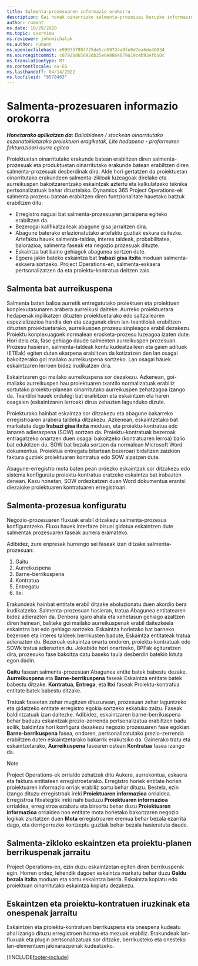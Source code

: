 ```yaml
---
title: Salmenta-prozesuaren informazio orokorra
description: Gai honek oinarrizko salmenta-prozesuei buruzko informazioa ematen du.
author: rumant
ms.date: 10/29/2020
ms.topic: overview
ms.reviewer: johnmichalak
ms.author: rumant
ms.openlocfilehash: e99035798f775de5cd59724a9fe0d7ea6de40034
ms.sourcegitcommit: c0792bd65d92db25e0e8864879a19c4b93efb10c
ms.translationtype: MT
ms.contentlocale: eu-ES
ms.lasthandoff: 04/14/2022
ms.locfileid: "8578463"
---
```

# <a name="sales-process-overview"></a>Salmenta-prozesuaren informazio orokorra

_**Honetarako aplikatzen da:** Baliabideen / stockean oinarritutako eszenatokietarako proiektuen eragiketak, Lite hedapena - proformaren fakturazioari aurre egitea_

Proiektuetan oinarritutako erakunde batean erabiltzen diren salmenta-prozesuak eta produktuetan oinarritutako erakunde batean erabiltzen diren salmenta-prozesuak desberdinak dira. Alde hori gertatzen da proiektuetan oinarritutako erakundeen salmenta-zikloak luzeagoak direlako eta aurreikuspen bakoitzarentzako eskaintzak aztertu eta kalkulatzeko teknika pertsonalizatuak behar dituztelako. Dynamics 365 Project Operations-ek salmenta prozesu batean erabiltzen diren funtzionalitate hauetako batzuk erabiltzen ditu:

- Erregistro nagusi bat salmenta-prozesuaren jarraipena egiteko erabiltzen da.
- Bezerogai kalifikatzaileak abagune gisa jarraitzen dira.
- Abagune baterako erlazionatutako artefaktu guztiak eskura daitezke. Artefaktu hauek salmenta-taldea, interes taldeak, probabilitatea, balorazioa, salmenta faseak eta negozio prozesuak dituzte.
- Eskaintza bat baino gehiagok abagunea sortzen dute.
- Egoera jakin bateko eskaintza bat **Irabazi gisa itxita** moduan salmenta-eskaera sortzeko. Project Operations-en, salmenta-eskaera pertsonalizatzen da eta proiektu-kontratua deitzen zaio.

## <a name="estimate-a-sale"></a>Salmenta bat aurreikuspena
Salmenta baten balioa aurretik entregatutako proiektuen eta proiektuen konplexutasunaren arabera aurreikusi daiteke. Aurreko proiektuetara hedapenak inplikatzen dituzten proiektuetarako edo saltzailearen espezializazioa handia den eta ezagunak diren lan-txantiloiak erabiltzen dituzten proiektuetarako, aurreikuspen prozesu sinpleagoa erabil dezakezu. Proiektu konplexuagoek normalean erosketa-prozesu luzeagoa izaten dute. Hori dela eta, fase gehiago daude salmenten aurreikuspen prozesuan. Prozesu hasieran, salmenta-taldeak kontu kudeatzaileen eta gaien adituek (ETEak) egiten duten ekarpena erabiltzen da kotizatzen den lan osagai bakoitzerako goi mailako aurreikuspena sortzeko. Lan osagai hauek eskaintzaren lerroen bidez irudikatzen dira. 

Eskaintzaren goi mailako aurreikuspena sor dezakezu. Azkenean, goi-mailako aurreikuspen hau proiektuaren txantilo normalizatuak erabiliz sortutako proiektu-planean oinarritutako aurreikuspen zehatzagoa izango da. Txantiloi hauek ordutegi bat eraikitzen eta eskaintzen eta haren osagaien (eskaintzaren lerroak) dirua zehazten lagunduko dizute. 

Proiekturako hainbat eskaintza sor ditzakezu eta abagune bakarreko erregistroaren arabera taldeka ditzakezu. Azkenean, eskaintzetako bat markatuta dago **Irabazi gisa itxita** moduan, eta proiektu-kontratua edo lanaren adierazpena (SOW) sortzen da. Proiektu-kontratuak bezeroak entragatzeko onartzen duen osagai bakoitzeko (kontratuaren lerroa) balio bat edukitzen du. SOW bat bezala sortzen da normalean Microsoft Word dokumentua. Proiektua entregatu bitartean bezeroari bidaltzen zaizkion faktura guztiek proiektuaren kontratua edo SOW aipatzen dute.

Abagune-erregistro mota baten pean ordezko eskaintzak sor ditzakezu edo sistema konfiguratu proiektu-kontratua eratzeko eskaintza bat irabazten denean. Kasu honetan, SOW ordezkatzen duen Word dokumentua erantsi diezaioke proiektuaren kontratuaren erregistroari.

## <a name="configure-the-sales-process"></a>Salmenta-prozesua konfiguratu
Negozio-prozesuaren fluxuak erabil ditzakezu salmenta-prozesua konfiguratzeko. Fluxu hauek interfaze bisual gidatua eskaintzen dute salmentak prozesuaren faseak aurrera eramateko.

Adibidez, zure enpresak hurrengo sei faseak izan ditzake salmenta-prozesuan:

1. Gaitu
2. Aurreikuspena
3. Barne-berrikuspena
4. Kontratua
5. Entregatu
6. Itxi
 
Erakundeak hainbat entitate erabil ditzake eboluzionatu duen akordio bera irudikatzeko. Salmenta-prozesuan hasieran, tratua Abagunea entitatearen bidez adierazten da. Denbora igaro ahala eta xehetasun gehiago azaltzen diren heinean, baliteke goi mailako aurreikuspenak erabil daitezkeela eskaintza bat edo gehiago sortzeko. Eskaintza horietako bat barneko bezeroen eta interes taldeek berrikusten badute, Eskaintza entitateak tratua adierazten du. Bezeroak eskaintza onartu ondoren, proiektu-kontratuak edo SOWk tratua adierazten du. Jokabide hori onartzeko, BPFak egituratzen dira, prozesuko fase bakoitza datu baseko taula desberdin batekin lotuta egon dadin.

**Gaitu** fasean salmenta-prozesuan Abagunea entite batek babestu dezake. **Aurreikuspena** eta **Barne-berrikuspena** faseak Eskaintza entitate batek babestu ditzake. **Kontratua**, **Entrega**, eta **Itxi** faseak Proiektu-kontratua entitate batek babestu ditzake.

Tratuak faseetan zehar mugitzen dituzunean, prozesuan zehar laguntzeko eta gidatzeko entitate erregistro egokia sortzeko eskatuko zaizu. Faseak baldintzatuak izan daitezke. Adibidez, eskaintzaren barne-berrikuspena behar baduzu eskaintzak prezio-zerrenda pertsonalizatua erabiltzen badu soilik, baldintza hori konfigura dezakezu negozio prozesuaren fase egokian. **Barne-berrikuspena** fasea, ondoren, pertsonalizatutako prezio-zerrenda erabiltzen duten eskaintzetarako bakarrik erakutsiko da. Gainerako tratu eta eskaintzetarako, **Aurreikuspena** fasearen ostean **Kontratua** fasea izango da.

> [!NOTE]
> Project Operations-ek orrialde zehatzak ditu Aukera, aurrekontua, eskaera eta faktura entitateen erregistroetarako. Erregistro horiek entitate horien proiektuaren informazio orriak erabiliz sortu behar dituzu. Bestela, ezin izango dituzu erregistroak ireki **Proiektuaren informazioa** orrialdea. Erregistroa fitxategitik ireki nahi baduzu **Proiektuaren informazioa** orrialdea, erregistroa ezabatu eta birsortu behar duzu **Proiektuaren informazioa** orrialdea non entitate mota horietako bakoitzaren negozio logikak ziurtatzen duen **Mota** erregistroaren eremua behar bezala ezarrita dago, eta derrigorrezko kontzeptu guztiak behar bezala hasieratuta daude.


## <a name="track-revisions-to-quotes-and-project-plans-in-the-sales-cycle"></a>Salmenta-zikloko eskaintzen eta proiektu-planen berrikuspenak jarraitu
Project Operations-en, ezin duzu eskaintzetan egiten diren berrikuspenik egin. Horren ordez, lehendik dagoen eskaintza markatu behar duzu **Galdu bezala itxita** moduan eta sortu eskaintza berria. Eskaintza kopiatu edo proiektuan oinarritutako eskaintza kopiatu dezakezu.

## <a name="track-comments-and-approvals-of-quotes-and-project-contracts"></a>Eskaintzen eta proiektu-kontratuen iruzkinak eta onespenak jarraitu
Eskaintzen eta proiektu-kontratuen berrikuspena eta onespena kudeatu ahal izango dituzu erregistroen horma eta mezuak erabiliz. Erakundeak lan-fluxuak eta plugin pertsonalizatuak sor ditzake, berrikusteko eta onesteko lan-elementuen jakinarazpenak kudeatzeko.


[!INCLUDE[footer-include](../includes/footer-banner.md)]